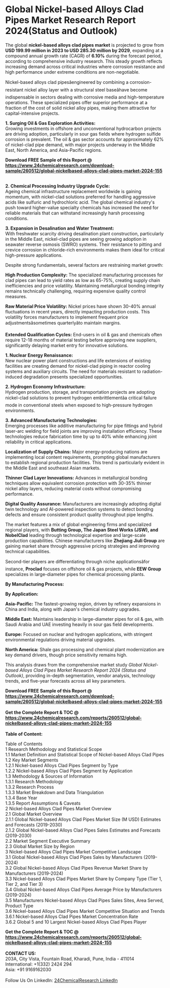 <h1>Global Nickel-based Alloys Clad Pipes Market Research Report 2024(Status and Outlook)</h1><p>The global <strong>nickel-based alloys clad pipes market</strong> is projected to grow from <strong>USD 199.99 million in 2023 to USD 285.30 million by 2029</strong>, expanding at a compound annual growth rate (CAGR) of <strong>6.10%</strong> during the forecast period, according to comprehensive industry research. This steady growth reflects increasing demand across critical industries where corrosion resistance and high performance under extreme conditions are non-negotiable.</p><p>Nickel-based alloys clad pipesâengineered by combining a corrosion-resistant nickel alloy layer with a structural steel baseâhave become indispensable in sectors dealing with corrosive media and high-temperature operations. These specialized pipes offer superior performance at a fraction of the cost of solid nickel alloy pipes, making them attractive for capital-intensive projects.</p><p><strong>1. Surging Oil &amp; Gas Exploration Activities:</strong><br>
Growing investments in offshore and unconventional hydrocarbon projects are driving adoption, particularly in sour gas fields where hydrogen sulfide corrosion is prevalent. The oil &amp; gas sector accounts for approximately 62% of nickel-clad pipe demand, with major projects underway in the Middle East, North America, and Asia-Pacific regions.</p><div><b>Download FREE Sample of this Report @ 
            <a href="https://www.24chemicalresearch.com/download-sample/260512/global-nickelbased-alloys-clad-pipes-market-2024-155">
            https://www.24chemicalresearch.com/download-sample/260512/global-nickelbased-alloys-clad-pipes-market-2024-155</a></b></div><br><p><strong>2. Chemical Processing Industry Upgrade Cycle:</strong><br>
Ageing chemical infrastructure replacement worldwide is gaining momentum, with nickel-clad solutions preferred for handling aggressive acids like sulfuric and hydrochloric acid. The global chemical industry's push toward higher-value specialty chemicals has increased the need for reliable materials that can withstand increasingly harsh processing conditions.</p><p><strong>3. Expansion in Desalination and Water Treatment:</strong><br>
With freshwater scarcity driving desalination plant construction, particularly in the Middle East, nickel-clad pipes are seeing growing adoption in seawater reverse osmosis (SWRO) systems. Their resistance to pitting and crevice corrosion in chloride-rich environments makes them ideal for critical high-pressure applications.</p><p>Despite strong fundamentals, several factors are restraining market growth:</p><p><strong>High Production Complexity:</strong> The specialized manufacturing processes for clad pipes can lead to yield rates as low as 65-75%, creating supply chain inefficiencies and price volatility. Maintaining metallurgical bonding integrity remains technically challenging, requiring expensive quality control measures.</p><p><strong>Raw Material Price Volatility:</strong> Nickel prices have shown 30-40% annual fluctuations in recent years, directly impacting production costs. This volatility forces manufacturers to implement frequent price adjustmentsâsometimes quarterlyâto maintain margins.</p><p><strong>Extended Qualification Cycles:</strong> End-users in oil &amp; gas and chemicals often require 12-18 months of material testing before approving new suppliers, significantly delaying market entry for innovative solutions.</p><p><strong>1. Nuclear Energy Renaissance:</strong><br>
New nuclear power plant constructions and life extensions of existing facilities are creating demand for nickel-clad piping in reactor cooling systems and auxiliary circuits. The need for materials resistant to radiation-induced degradation presents specialized opportunities.</p><p><strong>2. Hydrogen Economy Infrastructure:</strong><br>
Hydrogen production, storage, and transportation projects are adopting nickel-clad solutions to prevent hydrogen embrittlementâa critical failure mode in conventional steels when exposed to high-pressure hydrogen environments.</p><p><strong>3. Advanced Manufacturing Technologies:</strong><br>
Emerging processes like additive manufacturing for pipe fittings and hybrid laser-arc welding for field joints are improving installation efficiency. These technologies reduce fabrication time by up to 40% while enhancing joint reliability in critical applications.</p><p><strong>Localization of Supply Chains:</strong> Major energy-producing nations are implementing local content requirements, prompting global manufacturers to establish regional production facilities. This trend is particularly evident in the Middle East and southeast Asian markets.</p><p><strong>Thinner Clad Layer Innovations:</strong> Advances in metallurgical bonding techniques allow equivalent corrosion protection with 30-35% thinner nickel alloy layers, reducing material costs without compromising performance.</p><p><strong>Digital Quality Assurance:</strong> Manufacturers are increasingly adopting digital twin technology and AI-powered inspection systems to detect bonding defects and ensure consistent product quality throughout pipe lengths.</p><p>The market features a mix of global engineering firms and specialized regional players, with <strong>Butting Group, The Japan Steel Works (JSW), and NobelClad</strong> leading through technological expertise and large-scale production capabilities. Chinese manufacturers like <strong>Zhejiang Jiuli Group</strong> are gaining market share through aggressive pricing strategies and improving technical capabilities.</p><p>Second-tier players are differentiating through niche applicationsâfor instance, <strong>Proclad</strong> focuses on offshore oil &amp; gas projects, while <strong>EEW Group</strong> specializes in large-diameter pipes for chemical processing plants.</p><p><strong>By Manufacturing Process:</strong></p><p><strong>By Application:</strong></p><p><strong>Asia-Pacific:</strong> The fastest-growing region, driven by refinery expansions in China and India, along with Japan's chemical industry upgrades.</p><p><strong>Middle East:</strong> Maintains leadership in large-diameter pipes for oil &amp; gas, with Saudi Arabia and UAE investing heavily in sour gas field developments.</p><p><strong>Europe:</strong> Focused on nuclear and hydrogen applications, with stringent environmental regulations driving material upgrades.</p><p><strong>North America:</strong> Shale gas processing and chemical plant modernization are key demand drivers, though price sensitivity remains high.</p><p>This analysis draws from the comprehensive market study <em>Global Nickel-based Alloys Clad Pipes Market Research Report 2024 (Status and Outlook)</em>, providing in-depth segmentation, vendor analysis, technology trends, and five-year forecasts across all key parameters.</p><div><b>Download FREE Sample of this Report @ 
            <a href="https://www.24chemicalresearch.com/download-sample/260512/global-nickelbased-alloys-clad-pipes-market-2024-155">
            https://www.24chemicalresearch.com/download-sample/260512/global-nickelbased-alloys-clad-pipes-market-2024-155</a></b></div><br><div><b>Get the Complete Report & TOC @ 
            <a href="https://www.24chemicalresearch.com/reports/260512/global-nickelbased-alloys-clad-pipes-market-2024-155">
            https://www.24chemicalresearch.com/reports/260512/global-nickelbased-alloys-clad-pipes-market-2024-155</a></b></div><br>
            <b>Table of Content:</b><p>Table of Contents<br />
1 Research Methodology and Statistical Scope<br />
1.1 Market Definition and Statistical Scope of Nickel-based Alloys Clad Pipes<br />
1.2 Key Market Segments<br />
1.2.1 Nickel-based Alloys Clad Pipes Segment by Type<br />
1.2.2 Nickel-based Alloys Clad Pipes Segment by Application<br />
1.3 Methodology & Sources of Information<br />
1.3.1 Research Methodology<br />
1.3.2 Research Process<br />
1.3.3 Market Breakdown and Data Triangulation<br />
1.3.4 Base Year<br />
1.3.5 Report Assumptions & Caveats<br />
2 Nickel-based Alloys Clad Pipes Market Overview<br />
2.1 Global Market Overview<br />
2.1.1 Global Nickel-based Alloys Clad Pipes Market Size (M USD) Estimates and Forecasts (2019-2030)<br />
2.1.2 Global Nickel-based Alloys Clad Pipes Sales Estimates and Forecasts (2019-2030)<br />
2.2 Market Segment Executive Summary<br />
2.3 Global Market Size by Region<br />
3 Nickel-based Alloys Clad Pipes Market Competitive Landscape<br />
3.1 Global Nickel-based Alloys Clad Pipes Sales by Manufacturers (2019-2024)<br />
3.2 Global Nickel-based Alloys Clad Pipes Revenue Market Share by Manufacturers (2019-2024)<br />
3.3 Nickel-based Alloys Clad Pipes Market Share by Company Type (Tier 1, Tier 2, and Tier 3)<br />
3.4 Global Nickel-based Alloys Clad Pipes Average Price by Manufacturers (2019-2024)<br />
3.5 Manufacturers Nickel-based Alloys Clad Pipes Sales Sites, Area Served, Product Type<br />
3.6 Nickel-based Alloys Clad Pipes Market Competitive Situation and Trends<br />
3.6.1 Nickel-based Alloys Clad Pipes Market Concentration Rate<br />
3.6.2 Global 5 and 10 Largest Nickel-based Alloys Clad Pipes Player</p><div><b>Get the Complete Report & TOC @ 
            <a href="https://www.24chemicalresearch.com/reports/260512/global-nickelbased-alloys-clad-pipes-market-2024-155">
            https://www.24chemicalresearch.com/reports/260512/global-nickelbased-alloys-clad-pipes-market-2024-155</a></b></div><br><b>CONTACT US:</b><br>
            203A, City Vista, Fountain Road, Kharadi, Pune, India - 411014<br>
            International: +1(332) 2424 294<br>
            Asia: +91 9169162030 <br><br>
            Follow Us On LinkedIn: <a href="https://www.linkedin.com/company/24chemicalresearch/">24ChemicalResearch LinkedIn</a>